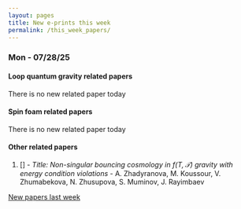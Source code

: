 ```yaml
---
layout: pages
title: New e-prints this week
permalink: /this_week_papers/
---
```




### Mon - 07/28/25

#### Loop quantum gravity related papers

There is no new related paper today 

#### Spin foam related papers

There is no new related paper today 



#### Other related papers

1. [[]](https://arxiv.org/abs/) - *Title:
          Non-singular bouncing cosmology in $f(T, \mathcal{T})$ gravity with energy condition violations* - A. Zhadyranova, M. Koussour, V. Zhumabekova, N. Zhusupova, S. Muminov, J. Rayimbaev






[New papers last week]({{site.url}}/archived/weekly/pre-prints/2025/07/28/archived_weekly_papers.html)